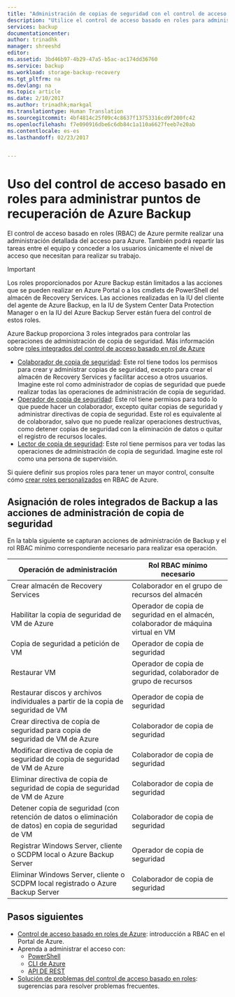 ```yaml
---
title: "Administración de copias de seguridad con el control de acceso basado en roles de Azure | Microsoft Docs"
description: "Utilice el control de acceso basado en roles para administrar el acceso a las operaciones de administración de copia de seguridad en el almacén de Recovery Services."
services: backup
documentationcenter: 
author: trinadhk
manager: shreeshd
editor: 
ms.assetid: 3bd46b97-4b29-47a5-b5ac-ac174dd36760
ms.service: backup
ms.workload: storage-backup-recovery
ms.tgt_pltfrm: na
ms.devlang: na
ms.topic: article
ms.date: 2/10/2017
ms.author: trinadhk;markgal
ms.translationtype: Human Translation
ms.sourcegitcommit: 4bf4814c25f09c4c8637f13753316cd9f200fc42
ms.openlocfilehash: f7e090916dbe6c6db84c1a110a6627feeb7e20ab
ms.contentlocale: es-es
ms.lasthandoff: 02/23/2017


---
```


# Uso del control de acceso basado en roles para administrar puntos de recuperación de Azure Backup
<a id="use-role-based-access-control-to-manage-azure-backup-recovery-points" class="xliff"></a>
El control de acceso basado en roles (RBAC) de Azure permite realizar una administración detallada del acceso para Azure. También podrá repartir las tareas entre el equipo y conceder a los usuarios únicamente el nivel de acceso que necesitan para realizar su trabajo.

> [!IMPORTANT]
> Los roles proporcionados por Azure Backup están limitados a las acciones que se pueden realizar en Azure Portal o a los cmdlets de PowerShell del almacén de Recovery Services. Las acciones realizadas en la IU del cliente del agente de Azure Backup, en la IU de System Center Data Protection Manager o en la IU del Azure Backup Server están fuera del control de estos roles.

Azure Backup proporciona 3 roles integrados para controlar las operaciones de administración de copia de seguridad. Más información sobre [roles integrados del control de acceso basado en rol de Azure](../active-directory/role-based-access-built-in-roles.md)

* [Colaborador de copia de seguridad](../active-directory/role-based-access-built-in-roles.md#backup-contributor): Este rol tiene todos los permisos para crear y administrar copias de seguridad, excepto para crear el almacén de Recovery Services y facilitar acceso a otros usuarios. Imagine este rol como administrador de copias de seguridad que puede realizar todas las operaciones de administración de copia de seguridad.
* [Operador de copia de seguridad](../active-directory/role-based-access-built-in-roles.md#backup-operator): Este rol tiene permisos para todo lo que puede hacer un colaborador, excepto quitar copias de seguridad y administrar directivas de copia de seguridad. Este rol es equivalente al de colaborador, salvo que no puede realizar operaciones destructivas, como detener copias de seguridad con la eliminación de datos o quitar el registro de recursos locales.
* [Lector de copia de seguridad](../active-directory/role-based-access-built-in-roles.md#backup-reader): Este rol tiene permisos para ver todas las operaciones de administración de copia de seguridad. Imagine este rol como una persona de supervisión.

Si quiere definir sus propios roles para tener un mayor control, consulte cómo [crear roles personalizados](../active-directory/role-based-access-control-custom-roles.md) en RBAC de Azure.



## Asignación de roles integrados de Backup a las acciones de administración de copia de seguridad
<a id="mapping-backup-built-in-roles-to-backup-management-actions" class="xliff"></a>
En la tabla siguiente se capturan acciones de administración de Backup y el rol RBAC mínimo correspondiente necesario para realizar esa operación.

| Operación de administración | Rol RBAC mínimo necesario |
| --- | --- |
| Crear almacén de Recovery Services | Colaborador en el grupo de recursos del almacén |
| Habilitar la copia de seguridad de VM de Azure | Operador de copia de seguridad en el almacén, colaborador de máquina virtual en VM |
| Copia de seguridad a petición de VM | Operador de copia de seguridad |
| Restaurar VM | Operador de copia de seguridad, colaborador de grupo de recursos|en cuya VM y redes virtuales se va a implementar |
| Restaurar discos y archivos individuales a partir de la copia de seguridad de VM | Operador de copia de seguridad |
| Crear directiva de copia de seguridad para copia de seguridad de VM de Azure | Colaborador de copia de seguridad |
| Modificar directiva de copia de seguridad de copia de seguridad de VM de Azure | Colaborador de copia de seguridad |
| Eliminar directiva de copia de seguridad de copia de seguridad de VM de Azure | Colaborador de copia de seguridad |
| Detener copia de seguridad (con retención de datos o eliminación de datos) en copia de seguridad de VM | Colaborador de copia de seguridad |
| Registrar Windows Server, cliente o SCDPM local o Azure Backup Server | Operador de copia de seguridad |
| Eliminar Windows Server, cliente o SCDPM local registrado o Azure Backup Server | Colaborador de copia de seguridad |

## Pasos siguientes
<a id="next-steps" class="xliff"></a>
* [Control de acceso basado en roles de Azure](../active-directory/role-based-access-control-configure.md): introducción a RBAC en el Portal de Azure.
* Aprenda a administrar el acceso con:
  * [PowerShell](../active-directory/role-based-access-control-manage-access-powershell.md)
  * [CLI de Azure](../active-directory/role-based-access-control-manage-access-azure-cli.md)
  * [API DE REST](../active-directory/role-based-access-control-manage-access-rest.md)
* [Solución de problemas del control de acceso basado en roles](../active-directory/role-based-access-control-troubleshooting.md): sugerencias para resolver problemas frecuentes.

